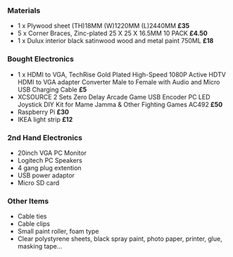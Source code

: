 <h3>Materials</h3>
<ul>
 <li>1 x Plywood sheet (TH)18MM (W)1220MM (L)2440MM <strong>£35</strong></li>
 <li>5 x Corner Braces, Zinc-plated 25 X 25 X 16.5MM 10 PACK <strong>£4.50</strong></li>
 <li>1 x Dulux interior black satinwood wood and metal paint 750ML <strong>£18</strong></li>
</ul>

<h3>Bought Electronics</h3>
<ul>
 <li>1 x HDMI to VGA, TechRise Gold Plated High-Speed 1080P Active HDTV HDMI to VGA adapter Converter Male to Female with Audio and Micro USB Charging Cable <strong>£5</strong></li>
<li>XCSOURCE 2 Sets Zero Delay Arcade Game USB Encoder PC LED Joystick DIY Kit for Mame Jamma & Other Fighting Games AC492 <strong>£50</strong></li>
<li>Raspberry Pi <strong>£30</strong></li>
 <li>IKEA light strip <strong>£12</strong></li>
</ul>

<h3>2nd Hand Electronics</h3>
<ul>
 <li>20inch VGA PC Monitor</li>
 <li>Logitech PC Speakers</li>
 <li>4 gang plug extention</li>
 <li>USB power adaptor</li>
 <li>Micro SD card</li>
</ul>

<h3>Other Items</h3>
<ul>
 <li>Cable ties</li>
 <li>Cable clips</li>
 <li>Small paint roller, foam type</li>
 <li>Clear polystyrene sheets, black spray paint, photo paper, printer, glue, masking tape...</li>
</ul>

